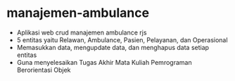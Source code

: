 # manajemen-ambulance 

- Aplikasi web crud manajemen ambulance rjs
- 5 entitas yaitu Relawan, Ambulance, Pasien, Pelayanan, dan Operasional
- Memasukkan data, mengupdate data, dan menghapus data setiap entitas
- Guna menyelesaikan Tugas Akhir Mata Kuliah Pemrograman Berorientasi Objek
